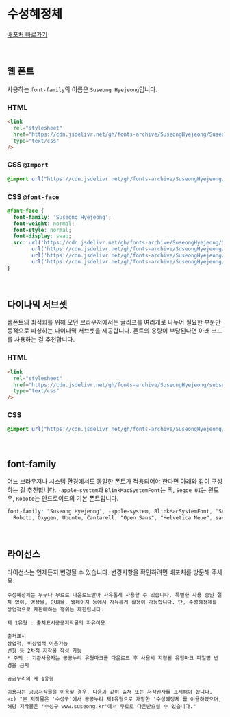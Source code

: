 # 수성혜정체

[배포처 바로가기](https://www.suseong.kr/index.do?menu_id=00041061)

&nbsp;

## 웹 폰트

사용하는 `font-family`의 이름은 `Suseong Hyejeong`입니다.

### HTML

```html
<link
  rel="stylesheet"
  href="https://cdn.jsdelivr.net/gh/fonts-archive/SuseongHyejeong/SuseongHyejeong.css"
  type="text/css"
/>
```

### CSS `@Import`

```css
@import url("https://cdn.jsdelivr.net/gh/fonts-archive/SuseongHyejeong/SuseongHyejeong.css");
```

### CSS `@font-face`

```css
@font-face {
  font-family: 'Suseong Hyejeong';
  font-weight: normal;
  font-style: normal;
  font-display: swap;
  src: url('https://cdn.jsdelivr.net/gh/fonts-archive/SuseongHyejeong/SuseongHyejeong.woff2') format('woff2'),
        url('https://cdn.jsdelivr.net/gh/fonts-archive/SuseongHyejeong/SuseongHyejeong.woff') format('woff'),
        url('https://cdn.jsdelivr.net/gh/fonts-archive/SuseongHyejeong/SuseongHyejeong.otf') format('opentype'),
        url('https://cdn.jsdelivr.net/gh/fonts-archive/SuseongHyejeong/SuseongHyejeong.ttf') format('truetype');
}
```

&nbsp;

## 다이나믹 서브셋

웹폰트의 최적화를 위해 모던 브라우저에서는 글리프를 여러개로 나누어 필요한 부분만 동적으로 파싱하는 다이나믹 서브셋을 제공합니다. 폰트의 용량이 부담된다면 아래 코드를 사용하는 걸 추천합니다.

### HTML

```html
<link 
  rel="stylesheet"
  href="https://cdn.jsdelivr.net/gh/fonts-archive/SuseongHyejeong/subsets/SuseongHyejeong-dynamic-subset.css"
  type="text/css"
/>
```

### CSS

```css
@import url("https://cdn.jsdelivr.net/gh/fonts-archive/SuseongHyejeong/subsets/SuseongHyejeong-dynamic-subset.css");
```

&nbsp;

## font-family

어느 브라우저나 시스템 환경에서도 동일한 폰트가 적용되어야 한다면 아래와 같이 구성하는 걸 추천합니다. `-apple-system`과 `BlinkMacSystemFont`는 맥, `Segoe UI`는 윈도우, `Roboto`는 안드로이드의 기본 폰트입니다.

```css
font-family: "Suseong Hyejeong", -apple-system, BlinkMacSystemFont, "Segoe UI",
  Roboto, Oxygen, Ubuntu, Cantarell, "Open Sans", "Helvetica Neue", sans-serif;
```

&nbsp;

## 라이선스

라이선스는 언제든지 변경될 수 있습니다. 변경사항을 확인하려면 배포처를 방문해 주세요.

```
수성혜정체는 누구나 무료로 다운로드받아 자유롭게 사용할 수 있습니다. 특별한 사용 승인 절차 없이, 영상물, 인쇄물, 웹페이지 등에서 자유롭게 활용이 가능합니다. 단, 수성혜정체를 상업적으로 재판매하는 행위는 제한됩니다. 
 
제 1유형 : 출처표시공공저작물의 자유이용 
 
출처표시 
상업적, 비상업적 이용가능 
변형 등 2차적 저작물 작성 가능 
* 주의 : 기관사용자는 공공누리 유형마크를 다운로드 후 사용시 지정된 유형마크 파일명 변경을 금지 
 
공공누리의 제 1유형 
 
이용자는 공공저작물을 이용할 경우, 다음과 같이 출처 또는 저작권자를 표시해야 합니다. 
ex) "본 저작물은 '수성구'에서 공공누리 제1유형으로 개방한 '수성혜정체'를 이용하였으며, 해당 저작물은 '수성구 www.suseong.kr'에서 무료로 다운받으실 수 있습니다."
```

